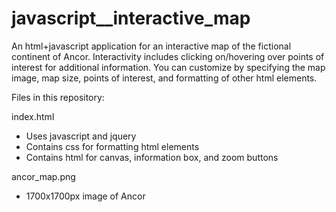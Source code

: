 # javascript__interactive_map
An html+javascript application for an interactive map of the fictional continent of Ancor. Interactivity includes clicking on/hovering over points of interest for additional information. You can customize by specifying the map image, map size, points of interest, and formatting of other html elements.

Files in this repository:

index.html
- Uses javascript and jquery
- Contains css for formatting html elements
- Contains html for canvas, information box, and zoom buttons

ancor_map.png
- 1700x1700px image of Ancor
